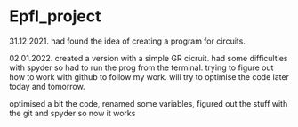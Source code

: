 # Epfl_project

31.12.2021.
had found the idea of creating a program for circuits.

02.01.2022.
created a version with a simple GR cicruit. had some difficulties with spyder so had to run the prog from the terminal. trying to figure out how to work with github to follow my work. will try to optimise the code later today and tomorrow. 

optimised a bit the code, renamed some variables, figured out the stuff with the git and spyder so now it works

